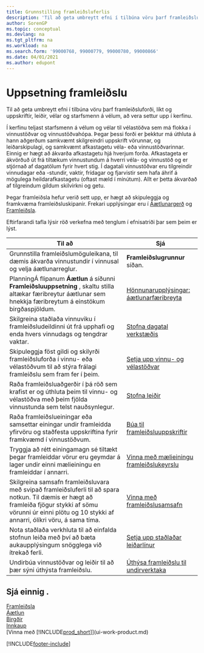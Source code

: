 ```yaml
---
title: Grunnstilling framleiðsluferlis
description: 'Til að geta umbreytt efni í tilbúna vöru þarf framleiðsluforði, líkt og uppskriftir, leiðir, vélar og starfsmenn á vélum, að vera settur upp í kerfinu.'
author: SorenGP
ms.topic: conceptual
ms.devlang: na
ms.tgt_pltfrm: na
ms.workload: na
ms.search.form: '99000768, 99000779, 99000780, 99000866'
ms.date: 04/01/2021
ms.author: edupont
---
```

# Uppsetning framleiðslu

Til að geta umbreytt efni í tilbúna vöru þarf framleiðsluforði, líkt og uppskriftir, leiðir, vélar og starfsmenn á vélum, að vera settur upp í kerfinu.

Í kerfinu teljast starfsmenn á vélum og vélar til vélastöðva sem má flokka í vinnustöðvar og vinnustöðvahópa. Þegar þessi forði er þekktur má úthluta á hann aðgerðum samkvæmt skilgreindri uppskrift vörunnar, og leiðarskipulagi, og samkvæmt afkastagetu véla- eða vinnustöðvarinnar. Einnig er hægt að ákvarða afkastagetu hjá hverjum forða. Afkastageta er ákvörðuð út frá tiltækum vinnustundum á hverri véla- og vinnustöð og er stjórnað af dagatölum fyrir hvert stig. Í dagatali vinnustöðvar eru tilgreindir vinnudagar eða -stundir, vaktir, frídagar og fjarvistir sem hafa áhrif á mögulega heildarafkastagetu (oftast mæld í mínútum). Allt er þetta ákvarðað af tilgreindum gildum skilvirkni og getu.  

Þegar framleiðsla hefur verið sett upp, er hægt að skipuleggja og framkvæma framleiðsluskipanir. Frekari upplýsingar eru í [Áætlunargerð](production-planning.md) og [Framleiðsla](production-manage-manufacturing.md).  

Eftirfarandi tafla lýsir röð verkefna með tenglum í efnisatriði þar sem þeim er lýst.

|**Til að**|**Sjá**|  
|------------|-------------|  
|Grunnstilla framleiðslumöguleikana, til dæmis ákvarða vinnustundir í vinnusal og velja áætlunarreglur.|**Framleiðslugrunnur** síðan.|
|PlanningÁ flipanum **Áætlun** á síðunni **Framleiðsluuppsetning** , skaltu stilla altækar færibreytur áætlunar sem hnekkja færibreytum á einstökum birgðaspjöldum.|[Hönnunarupplýsingar: áætlunarfæribreyta](design-details-planning-parameters.md)|
|Skilgreina staðlaða vinnuviku í framleiðsludeildinni út frá upphafi og enda hvers vinnudags og tengdrar vaktar.|[Stofna dagatal verkstæðis](production-how-to-create-work-center-calendars.md)|  
|Skipuleggja föst gildi og skilyrði framleiðsluforða í vinnu- eða vélastöðvum til að stýra frálagi framleiðslu sem fram fer í þeim.|[Setja upp vinnu- og vélastöðvar](production-how-to-set-up-work-and-machine-centers.md)|
|Raða framleiðsluaðgerðir í þá röð sem krafist er og úthluta þeim til vinnu- og vélastöðva með þeim fjölda vinnustunda sem telst nauðsynlegur.|[Stofna leiðir](production-how-to-create-routings.md)|
|Raða framleiðslueiningar eða samsettar einingar undir framleidda yfirvöru og staðfesta uppskriftina fyrir framkvæmd í vinnustöðvum.|[Búa til framleiðsluuppskriftir](production-how-to-create-production-boms.md)|
|Tryggja að rétt einingamagn sé tiltækt þegar framleiddar vörur eru geymdar á lager undir einni mælieiningu en framleiddar í annarri.|[Vinna með mælieiningu framleiðslukeyrslu](production-how-to-use-the-manufacturing-batch-unit-of-measure.md)|  
|Skilgreina samsafn framleiðsluvara með svipað framleiðsluferli til að spara notkun. Til dæmis er hægt að framleiða fjögur stykki af sömu vörunni úr einni plötu og 10 stykki af annarri, ólíkri vöru, á sama tíma.|[Vinna með framleiðslusamsafn](production-how-work-family.md)|
|Nota staðlaða verkhluta til að einfalda stofnun leiða með því að bæta aukaupplýsingum snögglega við ítrekað ferli.|[Setja upp staðlaðar leiðarlínur](production-how-set-up-standard-routing-lines.md)|  
|Undirbúa vinnustöðvar og leiðir til að þær sýni úthýsta framleiðslu.|[Úthýsa framleiðslu til undirverktaka](production-how-to-subcontract-manufacturing.md)|  

## Sjá einnig .

[Framleiðsla](production-manage-manufacturing.md)  
[Áætlun](production-planning.md)  
[Birgðir](inventory-manage-inventory.md)  
[Innkaup](purchasing-manage-purchasing.md)  
[Vinna með [!INCLUDE[prod_short](includes/prod_short.md)]](ui-work-product.md)  

[!INCLUDE[footer-include](includes/footer-banner.md)]
